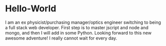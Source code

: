 # Hello-World

I am an ex physicist/purchasing manager/optics engineer switching to being a full stack web developer.  First step is to master jscript and node and mongo, and then I will add in some Python.  Looking forward to this new awesome adventure!  I really cannot wait for every day. 
